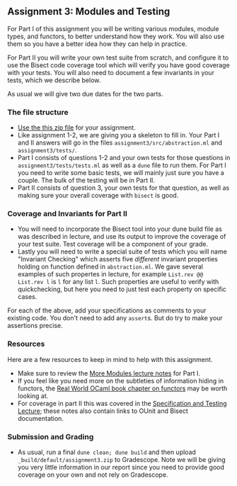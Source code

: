 Assignment 3: Modules and Testing
---------------------------------

For Part I of this assignment you will be writing various modules, module types,
and functors, to better understand how they work.  You will also use them
so you have a better idea how they can help in practice.

For Part II you will write your own test suite from scratch, and configure it to use
the Bisect code coverage tool which will verify you have good coverage with your tests.  You will also need to document a few invariants in your tests, which we describe below.

As usual we will give two due dates for the two parts.

### The file structure

* [Use the this zip file](http://pl.cs.jhu.edu/fpse/assignments/assignment3.zip) for your assignment. 
* Like assignment 1-2, we are giving you a skeleton to fill in.  Your Part I and II answers will go in the files  `assignment3/src/abstraction.ml` and `assignment3/tests/`.
* Part I consists of questions 1-2 and your own tests for those questions in `assignment3/tests/tests.ml` as well as a `dune` file to run them.  For Part I you need to write some basic tests, we will mainly just sure you have a couple. The bulk of the testing will be in Part II.
* Part II consists of question 3, your own tests for that question, as well as making sure your overall coverage with `bisect` is good.

### Coverage and Invariants for Part II
* You will need to incorporate the Bisect tool into your dune build file as was described in lecture, and use its output to improve the coverage of your test suite.  Test coverage will be a component of your grade.
* Lastly you will need to write a special suite of tests which you will name "Invariant Checking" which asserts five *different* invariant properties holding on function defined in `abstraction.ml`.  We gave several examples of such propertes in lecture, for example `List.rev @@ List.rev l` is `l` for any list `l`.  Such properties are useful to verify with quickchecking, but here you need to just test each property on specific cases.

For each of the above, add your specifications as comments to your existing code.  You don't need to add any `assert`s.  But do try to make your assertions precise.

### Resources
Here are a few resources to keep in mind to help with this assignment.

* Make sure to review the [More Modules lecture notes](https://pl.cs.jhu.edu/fpse/lecture/more-modules.html) for Part I.  
* If you feel like you need more on the subtleties of information hiding in functors, the [Real World OCaml book chapter on functors](https://dev.realworldocaml.org/functors.html) may be worth looking at.
* For coverage in part II this was covered in the [Specification and Testing Lecture](https://pl.cs.jhu.edu/fpse/lecture/specification-test.html); these notes also contain links to OUnit and Bisect documentation.

### Submission and Grading
* As usual, run a final `dune clean; dune build` and then upload `_build/default/assignment3.zip` to Gradescope.  Note we will be giving you very little information in our report since you need to provide good coverage on your own and not rely on Gradescope.